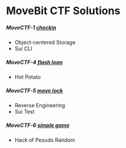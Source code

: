 # MoveBit CTF Solutions

##### MoveCTF-1 [checkin](./solution-1/)
- Object-centered Storage
- Sui CLI

##### MoveCTF-4 [flash loan](./solution-4/)
- Hot Potato

##### MoveCTF-5 [move lock](./solution-5/)
- Reverse Engineering
- Sui Test

##### MoveCTF-6 [simple game](./solution-6/)
- Hack of Pesudo Random